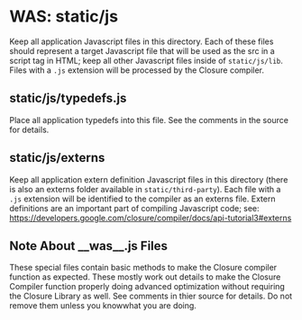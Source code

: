 WAS: static/js
==============

Keep all application Javascript files in this directory. Each of these files
should represent a target Javascript file that will be used as the src in a
script tag in HTML; keep all other Javascript files inside of `static/js/lib`.
Files with a `.js` extension will be processed by the Closure compiler.

static/js/typedefs.js
---------------------

Place all application typedefs into this file. See the comments in the source
for details.

static/js/externs
-----------------

Keep all application extern definition Javascript files in this directory
(there is also an externs folder available in `static/third-party`).  Each file
with a `.js` extension will be identified to the compiler as an externs file.
Extern definitions are an important part of compiling Javascript code; see:
https://developers.google.com/closure/compiler/docs/api-tutorial3#externs

Note About \_\_was\_\_.js Files
-------------------------------

These special files contain basic methods to make the Closure compiler function
as expected. These mostly work out details to make the Closure Compiler
function properly doing advanced optimization without requiring the Closure
Library as well. See comments in thier source for details. Do not remove them
unless you knowwhat you are doing.
